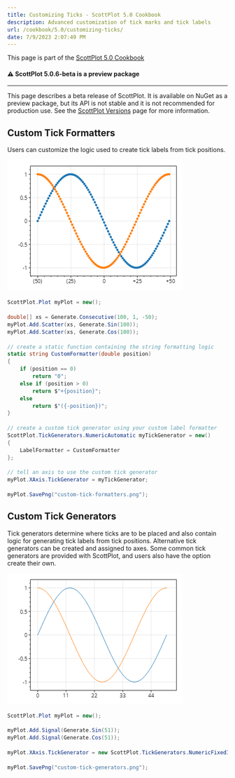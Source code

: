 ```yaml
---
title: Customizing Ticks - ScottPlot 5.0 Cookbook
description: Advanced customization of tick marks and tick labels
url: /cookbook/5.0/customizing-ticks/
date: 7/9/2023 2:07:49 PM
---
```


This page is part of the [ScottPlot 5.0 Cookbook](../)


<div class='alert alert-warning' role='alert'><h4 class='alert-heading py-0 my-0'>⚠️ ScottPlot 5.0.6-beta is a preview package</h4><hr /><p class='mb-0'><span class='fw-semibold'>This page describes a beta release of ScottPlot.</span> It is available on NuGet as a preview package, but its API is not stable and it is not recommended for production use. See the <a href='https://scottplot.net/versions/'>ScottPlot Versions</a> page for more information. </p></div>



## Custom Tick Formatters

Users can customize the logic used to create tick labels from tick positions.

[![](custom-tick-formatters.png)](custom-tick-formatters.png)

```cs
ScottPlot.Plot myPlot = new();

double[] xs = Generate.Consecutive(100, 1, -50);
myPlot.Add.Scatter(xs, Generate.Sin(100));
myPlot.Add.Scatter(xs, Generate.Cos(100));

// create a static function containing the string formatting logic
static string CustomFormatter(double position)
{
    if (position == 0)
        return "0";
    else if (position > 0)
        return $"+{position}";
    else
        return $"({-position})";
}

// create a custom tick generator using your custom label formatter
ScottPlot.TickGenerators.NumericAutomatic myTickGenerator = new()
{
    LabelFormatter = CustomFormatter
};

// tell an axis to use the custom tick generator
myPlot.XAxis.TickGenerator = myTickGenerator;

myPlot.SavePng("custom-tick-formatters.png");
```


## Custom Tick Generators

Tick generators determine where ticks are to be placed and also contain logic for generating tick labels from tick positions. Alternative tick generators can be created and assigned to axes. Some common tick generators are provided with ScottPlot, and users also have the option create their own.

[![](custom-tick-generators.png)](custom-tick-generators.png)

```cs
ScottPlot.Plot myPlot = new();

myPlot.Add.Signal(Generate.Sin(51));
myPlot.Add.Signal(Generate.Cos(51));

myPlot.XAxis.TickGenerator = new ScottPlot.TickGenerators.NumericFixedInterval(11);

myPlot.SavePng("custom-tick-generators.png");
```

